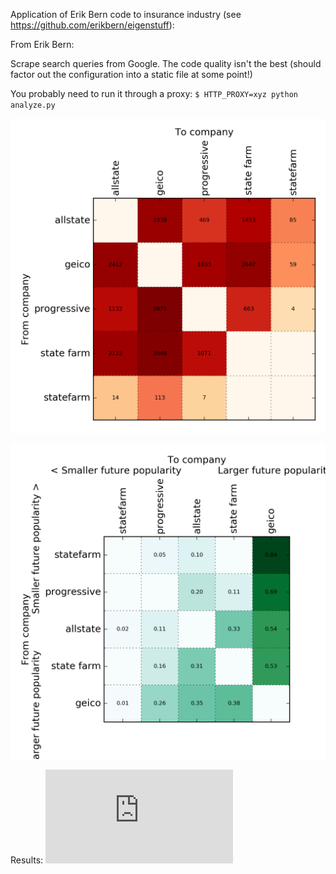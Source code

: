 Application of Erik Bern code to insurance industry (see https://github.com/erikbern/eigenstuff):

From Erik Bern:

Scrape search queries from Google. The code quality isn't the best (should factor out the configuration into a static file at some point!)

You probably need to run it through a proxy: `$ HTTP_PROXY=xyz python analyze.py`

![lang](https://raw.githubusercontent.com/likhtal/EigenStuff/master/insurance_matrix.png)

![lang](https://raw.githubusercontent.com/likhtal/EigenStuff/master/insurance_matrix_eig.png)

Results: ![lang](https://raw.githubusercontent.com/likhtal/EigenStuff/master/insurance.results.txt)
